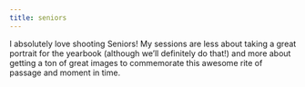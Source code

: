```yaml
---
title: seniors
---
```

I absolutely love shooting Seniors! My sessions are less about taking a great portrait for the yearbook (although we’ll definitely do that!) and more about getting a ton of great images to commemorate this awesome rite of passage and moment in time.